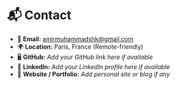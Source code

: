 # 📬 Contact

- 📧 **Email:** [amirmuhammadshk@gmail.com](mailto:amirmuhammadshk@gmail.com)
- 🌍 **Location:** Paris, France (Remote-friendly)
- 🖥️ **GitHub:** *Add your GitHub link here if available*
- 💼 **LinkedIn:** *Add your LinkedIn profile here if available*
- 🧠 **Website / Portfolio:** *Add personal site or blog if any*

